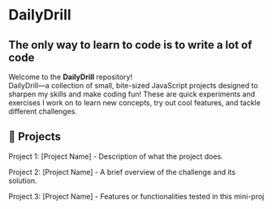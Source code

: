 # DailyDrill
## The only way to learn to code is to write a lot of code
Welcome to the **DailyDrill** repository!  
DailyDrill—a collection of small, bite-sized JavaScript projects designed to sharpen my skills and make coding fun! These are quick experiments and exercises I work on to learn new concepts, try out cool features, and tackle different challenges.

## 📝 Projects
Project 1: [Project Name] - Description of what the project does.  

Project 2: [Project Name] - A brief overview of the challenge and its solution.  

Project 3: [Project Name] - Features or functionalities tested in this mini-proj  


